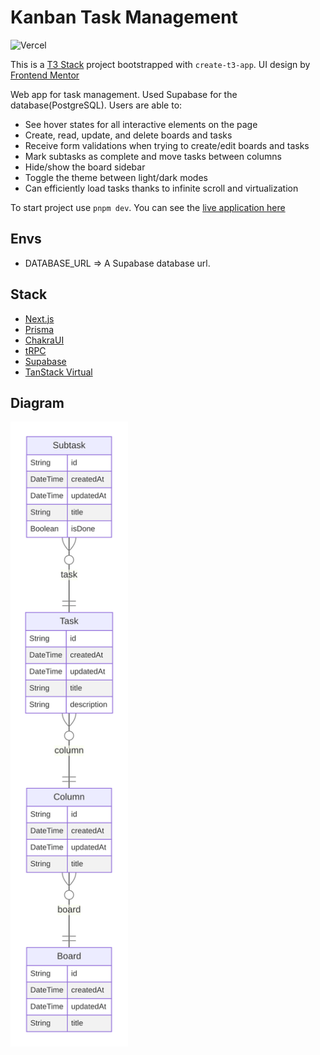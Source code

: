 # Kanban Task Management

![Vercel](https://therealsujitk-vercel-badge.vercel.app/?app=kanban-task-management)

This is a [T3 Stack](https://create.t3.gg/) project bootstrapped with `create-t3-app`. UI design by [Frontend Mentor](https://www.frontendmentor.io/)

Web app for task management. Used Supabase for the database(PostgreSQL). Users are able to:

- See hover states for all interactive elements on the page
- Create, read, update, and delete boards and tasks
- Receive form validations when trying to create/edit boards and tasks
- Mark subtasks as complete and move tasks between columns
- Hide/show the board sidebar
- Toggle the theme between light/dark modes
- Can efficiently load tasks thanks to infinite scroll and virtualization

To start project use `pnpm dev`. You can see the [live application here](https://kanban-task-manager.jorgeyza.com)

## Envs

- DATABASE_URL => A Supabase database url.

## Stack

- [Next.js](https://nextjs.org)
- [Prisma](https://prisma.io)
- [ChakraUI](https://chakra-ui.com/)
- [tRPC](https://trpc.io)
- [Supabase](https://supabase.com/)
- [TanStack Virtual](https://tanstack.com/virtual/v3)

## Diagram

<img src="./diagram.svg" alt="Database model" height="1000">
